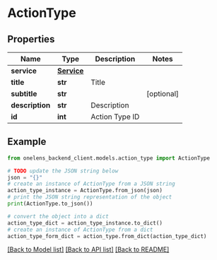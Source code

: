 # ActionType


## Properties

Name | Type | Description | Notes
------------ | ------------- | ------------- | -------------
**service** | [**Service**](Service.md) |  | 
**title** | **str** | Title | 
**subtitle** | **str** |  | [optional] 
**description** | **str** | Description | 
**id** | **int** | Action Type ID | 

## Example

```python
from onelens_backend_client.models.action_type import ActionType

# TODO update the JSON string below
json = "{}"
# create an instance of ActionType from a JSON string
action_type_instance = ActionType.from_json(json)
# print the JSON string representation of the object
print(ActionType.to_json())

# convert the object into a dict
action_type_dict = action_type_instance.to_dict()
# create an instance of ActionType from a dict
action_type_form_dict = action_type.from_dict(action_type_dict)
```
[[Back to Model list]](../README.md#documentation-for-models) [[Back to API list]](../README.md#documentation-for-api-endpoints) [[Back to README]](../README.md)


